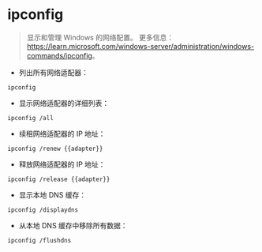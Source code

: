 # ipconfig

> 显示和管理 Windows 的网络配置。
> 更多信息：<https://learn.microsoft.com/windows-server/administration/windows-commands/ipconfig>。

- 列出所有网络适配器：

`ipconfig`

- 显示网络适配器的详细列表：

`ipconfig /all`

- 续租网络适配器的 IP 地址：

`ipconfig /renew {{adapter}}`

- 释放网络适配器的 IP 地址：

`ipconfig /release {{adapter}}`

- 显示本地 DNS 缓存：

`ipconfig /displaydns`

- 从本地 DNS 缓存中移除所有数据：

`ipconfig /flushdns`